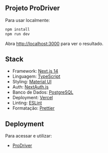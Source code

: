 ## Projeto ProDriver

Para usar localmente:

```bash
npm install
npm run dev
```

Abra [http://localhost:3000](http://localhost:3000) para ver o resultado.

## Stack

- Framework: [Next.js 14](https://nextjs.org/)
- Linguagem: [TypeScript](https://www.typescriptlang.org/)
- Styling: [Material UI](https://mui.com/)
- Auth: [NextAuth.js](https://next-auth.js.org/)
- Banco de Dados: [PostgreSQL](https://www.postgresql.org/)
- Deployment: [Vercel](https://vercel.com/)
- Linting: [ESLint](https://eslint.org/)
- Formatação: [Prettier](https://prettier.io/)

## Deployment

Para acessar e utilizar:

- [ProDriver](https://www.google.com.br/)
